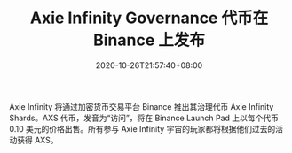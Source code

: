 ﻿---
title: "Axie Infinity Governance 代币在 Binance 上发布"
date: 2020-10-26T21:57:40+08:00
lastmod: 2020-10-26T16:45:40+08:00
draft: false
authors: ["Moorish"]
description: "Axie Infinity 将通过加密货币交易平台 Binance 推出其治理代币 Axie Infinity Shards。AXS 代币，发音为“访问”，将在 Binance Launch Pad 上以每个代币 0.10 美元的价格出售。所有参与 Axie Infinity 宇宙的玩家都将根据他们过去的活动获得 AXS。"
featuredImage: "axie-infinity-governance-token-launching-on-binance.png"
tags: ["Virtual World","虚拟世界","Play to Earn"]
categories: ["news"]
news: ["虚拟世界"]
weight: 
lightgallery: true
pinned: false
recommend: false
recommend1: false
---

Axie Infinity 将通过加密货币交易平台 Binance 推出其治理代币 Axie Infinity Shards。AXS 代币，发音为“访问”，将在 Binance Launch Pad 上以每个代币 0.10 美元的价格出售。所有参与 Axie Infinity 宇宙的玩家都将根据他们过去的活动获得 AXS。

<!--more-->

